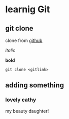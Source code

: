 # learnig Git

## git clone


clone from [github](https://github.com)

*italic*

**bold**

`git clone <gitlink>`

## adding something

### lovely cathy


my beauty daughter!
